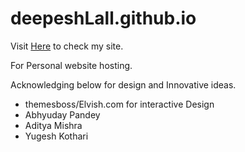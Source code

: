# deepeshLall.github.io

Visit [Here](https://deepeshlall.github.io/) to check my site.

For Personal website hosting.

Acknowledging below for design and Innovative ideas.

- themesboss/Elvish.com for interactive Design
- Abhyuday Pandey
- Aditya Mishra
- Yugesh Kothari
